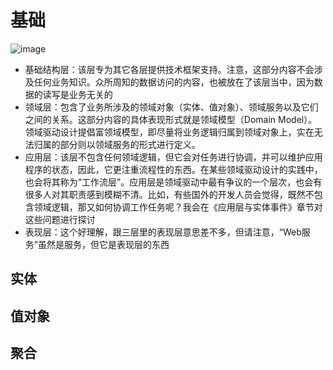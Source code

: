 # 基础

![image](http://images.cnblogs.com/cnblogs_com/daxnet/WindowsLiveWriter/EntityFramework_7091/52029421305_thumb.gif)

- 基础结构层：该层专为其它各层提供技术框架支持。注意，这部分内容不会涉及任何业务知识。众所周知的数据访问的内容，也被放在了该层当中，因为数据的读写是业务无关的
- 领域层：包含了业务所涉及的领域对象（实体、值对象）、领域服务以及它们之间的关系。这部分内容的具体表现形式就是领域模型（Domain Model）。领域驱动设计提倡富领域模型，即尽量将业务逻辑归属到领域对象上，实在无法归属的部分则以领域服务的形式进行定义。
- 应用层：该层不包含任何领域逻辑，但它会对任务进行协调，并可以维护应用程序的状态，因此，它更注重流程性的东西。在某些领域驱动设计的实践中，也会将其称为“工作流层”。应用层是领域驱动中最有争议的一个层次，也会有很多人对其职责感到模糊不清。比如，有些国外的开发人员会觉得，既然不包含领域逻辑，那又如何协调工作任务呢？我会在《应用层与实体事件》章节对这些问题进行探讨
- 表现层：这个好理解，跟三层里的表现层意思差不多，但请注意，“Web服务”虽然是服务，但它是表现层的东西

## 实体

## 值对象

## 聚合

